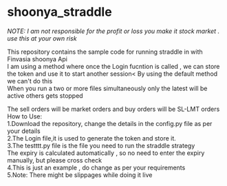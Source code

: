 # shoonya_straddle

*NOTE: I am not responsible for the profit or loss you make it stock market . use this at your own risk*

This repository contains the sample code for running straddle in with Finvasia shoonya Api <br />
I am using a method where once the Login fucntion is called , we can store the token and use it to start another session< By using the default method we can't do this <br />
When you run a two or more files simultaneously only the latest will be active others gets stopped<br />

The sell orders will be market orders and buy orders will be SL-LMT orders<br/>
How to Use:<br />
1.Download the repository, change the details in the config.py file as per your details<br />
2.The Login file,it is used to generate the token and store it.<br />
3.The testttt.py file is the file you need to run the straddle strategy<br />
The expiry is calculated automatically , so no need to enter the expiry manually, but please cross check<br />
4.This is just an example , do change as per your requirements <br />
5.Note: There might be slippages while doing it live  <br />
